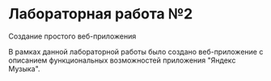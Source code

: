 # Лабораторная работа №2

Создание простого веб-приложения

В рамках данной лабораторной работы было создано веб-приложение с описанием функциональных возможностей приложения "Яндекс Музыка".
